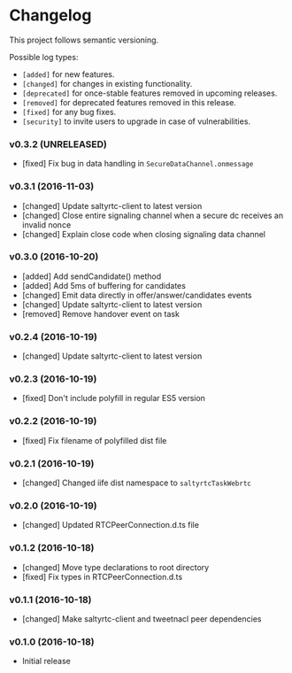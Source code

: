 # Changelog

This project follows semantic versioning.

Possible log types:

- `[added]` for new features.
- `[changed]` for changes in existing functionality.
- `[deprecated]` for once-stable features removed in upcoming releases.
- `[removed]` for deprecated features removed in this release.
- `[fixed]` for any bug fixes.
- `[security]` to invite users to upgrade in case of vulnerabilities.


### v0.3.2 (UNRELEASED)

- [fixed] Fix bug in data handling in `SecureDataChannel.onmessage`

### v0.3.1 (2016-11-03)

- [changed] Update saltyrtc-client to latest version
- [changed] Close entire signaling channel when a secure dc receives an invalid nonce
- [changed] Explain close code when closing signaling data channel

### v0.3.0 (2016-10-20)

- [added] Add sendCandidate() method
- [added] Add 5ms of buffering for candidates
- [changed] Emit data directly in offer/answer/candidates events
- [changed] Update saltyrtc-client to latest version
- [removed] Remove handover event on task

### v0.2.4 (2016-10-19)

- [changed] Update saltyrtc-client to latest version

### v0.2.3 (2016-10-19)

- [fixed] Don't include polyfill in regular ES5 version

### v0.2.2 (2016-10-19)

- [fixed] Fix filename of polyfilled dist file

### v0.2.1 (2016-10-19)

- [changed] Changed iife dist namespace to `saltyrtcTaskWebrtc`

### v0.2.0 (2016-10-19)

- [changed] Updated RTCPeerConnection.d.ts file

### v0.1.2 (2016-10-18)

- [changed] Move type declarations to root directory
- [fixed] Fix types in RTCPeerConnection.d.ts

### v0.1.1 (2016-10-18)

- [changed] Make saltyrtc-client and tweetnacl peer dependencies

### v0.1.0 (2016-10-18)

- Initial release
